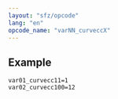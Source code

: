 ```yaml
---
layout: "sfz/opcode"
lang: "en"
opcode_name: "varNN_curveccX"
---
```

## Example

```
var01_curvecc11=1
var02_curvecc100=12
```
